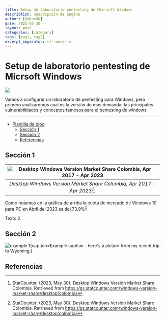 ```yaml
---
title: Setup de laboratorio pentesting de Micrsoft Windows
description: Descripción de página
author: [UqbarUN]
date: 2023-05-30
layout: post
categories: [category]
tags: [tag1, tag2]
excerpt_separator: <!--more-->
---
```


# Setup de laboratorio pentesting de Micrsoft Windows
![](https://placehold.co/900x190)  

Vamos a configurar un laboratorio de pentesting para Windows, pero primero analizaremos cual es la versión de mas demanda, las principales vulnerabilidades y conceptos famosos para el pentesting de windows.

<!--more-->

***

- [Plantilla de blog](#plantilla-de-blog)
  * [Sección 1](#secci-n-1)
  * [Sección 2](#secci-n-2)
  * [Referencias](#referencias)

<!-- Generar tabla de contenidos con https://ecotrust-canada.github.io/markdown-toc/ -->

## Sección 1

| ![Desktop Windows Version Market Share Colombia, Apr 2017 - Apr 2023](https://i.imgur.com/MnJmifg.png) |
|:--:|
| *Desktop Windows Version Market Share Colombia, Apr 2017 - Apr 2023[^1].* |

Como notamos en la gráfica de arriba la cuota de mercado de Windows 10 para PC en Abril del 2023 es del 73.9%[^1]

Texto 2.

## Sección 2

![example 1{caption=Example caption - here's a picture from my recent trip to Wyoming.}](/images/markdown-image-captions/example-1.jpg)


## Referencias

[^1]: StatCounter. (2023, May 30). Desktop Windows Version Market Share Colombia. Retrieved from <https://gs.statcounter.com/windows-version-market-share/desktop/colombia>


